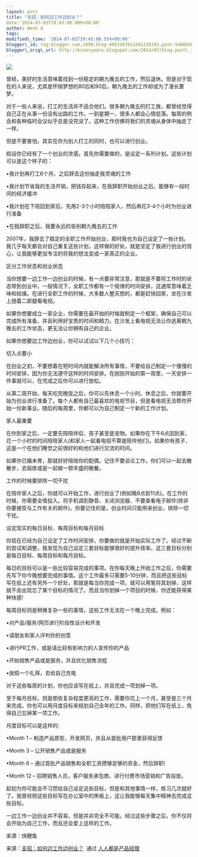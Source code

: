 ```yaml
--- 
layout: post 
title: "支招：如何边工作边创业？" 
date:'2014-07-03T19:43:00.000+08:00' 
author: Wenh Q
tags:
modified\_time: '2014-07-03T19:43:08.554+08:00' 
blogger\_id: tag:blogger.com,1999:blog-4961947611491238191.post-5406650136787853781
blogger\_orig\_url: http://binaryware.blogspot.com/2014/07/blog-post\_3.html
---
```

![](https://images-blogger-opensocial.googleusercontent.com/gadgets/proxy?url=http%3A%2F%2Fimage.woshipm.com%2Fwp-files%2F2014%2F07%2F5d58299856a53afba1ead82786e5aaa0.jpg&container=blogger&gadget=a&rewriteMime=image%2F*)



曾经，美好的生活意味着找到一份稳定的朝九晚五的工作，然后退休。但是对于现在的人来说，尤其是怀揣梦想的80后和90后，朝九晚五的工作却成为了漫长噩梦。



对于一些人来说，打工的生活并不适合他们。很多朝九晚五的打工族，都曾经觉得自己正在从事一份没有出路的工作。一到星期一，很多人都会心情低落。每周的例会和各种临时会议似乎总是没完没了。这种工作仿佛将我们的灵魂从身体中抽走了一样。



但是不要害怕，其实在你为别人打工的同时，也可以进行创业。



假设你已经有了一个创业的灵感。首先你需要做的，是设定一系列计划。这些计划可以是这个样子的：



•我计划再打工6个月，之后辞去这份抽走我灵魂的工作



•我计划节省我的生活开销，把钱存起来，在我辞职开始创业之后，能够有一段时间的经济缓冲



•我计划在下班回到家后，先用2-3个小时陪陪家人，然后再花3-4个小时为创业进行准备



•在我辞职之后，我要永远的告别朝九晚五的工作



2007年，我辞去了稳定的全职工作开始创业，那时我也为自己设定了一些计划。我几乎每天都会对自己重复这些计划，这样做的好处，就是坚定了我进行创业的信心，让我能够更加专注的将我的想法变成一家真正的企业。



区分工作状态和创业状态



当你想要一边工作一边创业的时候，有一点要非常注意，那就是不要将工作时的状态带到创业中。一般情况下，全职工作都有一个规律的时间安排，这通常意味着乏味和枯燥。在进行全职工作的时候，大多数人整天想的，都是赶快回家，坐在沙发上翘着二郎腿看电视。



如果你想要成立一家企业，你需要在最开始的时候就制定一个框架，确保自己可以完成所有准备，并且利用好宝贵的时间和精力。在沙发上看电视无法让你逃离朝九晚五的工作状态，更无法让你拥有自己的企业。



如果你想要边工作边创业，你可以试试以下几个小技巧：



切入点要小



在创业之初，不要想着在短时间内就能解决所有事情，不要给自己制定一个慢慢的时间安排，因为你无法遵守这样的时间安排。在刚刚开始的第一周里，一天安排一件事就可以，在完成之后你可以进行放松。



从第二周开始，每天吃完晚饭之后，你可以先休息一个小时。休息之后，你就要开始为创业进行准备了。每个人都有自己最喜欢的电视节目，但是看电视无法帮你开始一份新事业。随后的每周里，你都可以为自己制定一个新的工作计划。



家人最重要



在你到家之后，一定要先陪陪伴侣、孩子甚至是宠物。如果你在下午6点回到家，花一个小时的时间陪陪家人(和家人一起看电视不算是陪伴他们)。如果你有孩子，这是一个在他们睡觉之前很好的和他们进行交流的时间。



如果你已婚未育，那就好好陪陪你的配偶，记住不要谈论工作。你们可以一起去散散步，去锻炼或是一起做一顿丰盛的晚餐。



工作的时候要排除一切干扰



在陪伴家人之后，你就可以开始工作，进行创业了(例如晚8点到11点)。在工作的时候，你需要全情投入。将手机调到静音、关闭浏览器、不要查看电子邮件(除非你要接受与工作有关的邮件)。你要记住的是，创业时间只能用来创业，排除一切干扰。



设定现实的每日目标、每周目标和每月目标



你现在已经为自己设定了工作时间安排，你要做的就是开始实际工作了。经过不断的尝试和调整，我发现为自己设定三套目标能够很好的提升效率。这三套目标分别是每日目标、每周目标和每月目标。



每日的目标可以是一些比较容易完成的事项。在你每天晚上开始工作之后，你需要先写下你今晚想要完成的事情。这个工作最多只需要5-10分钟，而且把这些目标写在纸上还有另外一个好处，那就是每当你完成一项，就可以用笔将其划掉，这样就不会出现忘了某个目标的情况了。而且当你划掉一个项目的时候，你还能获得某种快感!



每周目标则是稍微复杂一些的事情，这些工作无法在一个晚上完成。例如：



•对产品/服务/网页进行阶段性设计和开发



•请朋友和家人评判你的创意



•进行PR工作，或是请比较有影响力的人宣传你的产品



•开始销售产品或是服务，并且优化销售流程



•放假一个礼拜，去给自己充电



对于这些每周的计划，你也应该写在纸上，并且完成一项划掉一项。



至于每月目标，则是那些复杂程度更高的工作，需要你花上一个月，甚至是三个月来完成。你也可以用月度目标来规划自己全年的工作。同样，把他们写在纸上，免得自己忘掉某一项工作。



月度目标可以是这样的:



•Month 1 – 制造产品原型，开发网页，并且从首批用户那里获得反馈



•Month 3 – 公开销售产品或是服务



•Month 6 – 通过首批产品销售和全职工资攒够足够的资金，然后辞职!



•Month 12 – 招聘销售人员，客户服务承包商，进行付费市场营销和广告投放。



起初为你可能会不习惯给自己设定这些目标，但是和其他事情一样，练习几次就好了。我曾经把这些目标写在办公室中的黑板上，这让我能够每天集中精神去完成这些目标。



一边工作一边创业并不容易，但是并非完全不可能。经过这些步骤之后，你不仅将会开始为自己工作，而且还会爱上这样的工作。



来源：快鲤鱼
<div>




</div>

<div>

来源：[支招：如何边工作边创业？](http://www.woshipm.com/pmd/92586.html)  通过 [人人都是产品经理](http://www.woshipm.com/)

</div>
